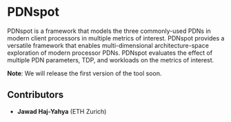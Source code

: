 # PDNspot

PDNspot is a framework that models the three commonly-used PDNs in modern client processors in multiple metrics of interest. PDNspot provides a versatile framework that enables multi-dimensional architecture-space exploration of modern processor PDNs. PDNspot evaluates the effect of multiple PDN parameters, TDP, and workloads on the metrics of interest. 

**Note**: We will release the first version of the tool soon.
## Contributors
* **Jawad Haj-Yahya** (ETH Zurich) 

